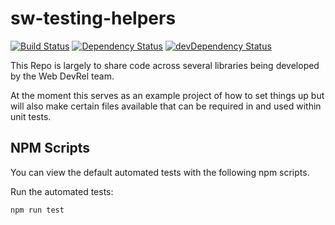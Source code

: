 # sw-testing-helpers

[![Build Status](https://travis-ci.org/GoogleChrome/sw-testing-helpers.svg?branch=master)](https://travis-ci.org/GoogleChrome/sw-testing-helpers) [![Dependency Status](https://david-dm.org/GoogleChrome/sw-testing-helpers.svg)](https://david-dm.org/GoogleChrome/sw-testing-helpers) [![devDependency Status](https://david-dm.org/GoogleChrome/sw-testing-helpers/dev-status.svg)](https://david-dm.org/GoogleChrome/sw-testing-helpers#info=devDependencies)

This Repo is largely to share code across several libraries being developed
by the Web DevRel team.

At the moment this serves as an example project of how to set things up
but will also make certain files available that can be required in and used
within unit tests.

## NPM Scripts

You can view the default automated tests with the following npm scripts.

Run the automated tests:

    npm run test
